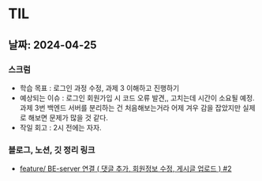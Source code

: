 # TIL

## 날짜: 2024-04-25

### 스크럼

- 학습 목표 : 로그인 과정 수정, 과제 3 이해하고 진행하기
- 예상되는 이슈 : 로그인 회원가입 시 코드 오류 발견,, 고치는데 시간이 소요될 예정. 과제 3번 백엔드 서버를 분리하는 건 처음해보는거라 어제 겨우 감을 잡았지만 실제로 해보면 문제가 많을 것 같다.
- 작일 회고 : 2시 전에는 자자.

### 블로그, 노션, 깃 정리 링크

- [feature/ BE-server 연결 ( 댓글 추가, 회원정보 수정, 게시글 업로드 ) #2](https://github.com/100-hours-a-week/5-seny-park-community/pull/2)
